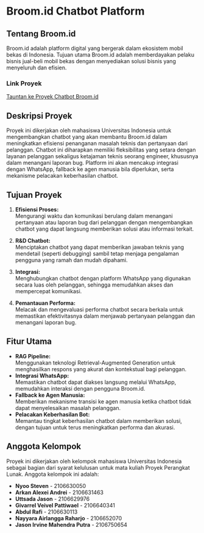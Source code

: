 # Broom.id Chatbot Platform

## Tentang Broom.id

Broom.id adalah platform digital yang bergerak dalam ekosistem mobil bekas di Indonesia. Tujuan utama Broom.id adalah memberdayakan pelaku bisnis jual-beli mobil bekas dengan menyediakan solusi bisnis yang menyeluruh dan efisien.

### Link Proyek
[Tauntan ke Proyek Chatbot Broom.id](https://sapungobrol.nairlangga.com/)

## Deskripsi Proyek

Proyek ini dikerjakan oleh mahasiswa Universitas Indonesia untuk mengembangkan chatbot yang akan membantu Broom.id dalam meningkatkan efisiensi penanganan masalah teknis dan pertanyaan dari pelanggan. Chatbot ini diharapkan memiliki fleksibilitas yang setara dengan layanan pelanggan sekaligus ketajaman teknis seorang engineer, khususnya dalam menangani laporan bug. Platform ini akan mencakup integrasi dengan WhatsApp, fallback ke agen manusia bila diperlukan, serta mekanisme pelacakan keberhasilan chatbot.

## Tujuan Proyek

1. **Efisiensi Proses:**  
   Mengurangi waktu dan komunikasi berulang dalam menangani pertanyaan atau laporan bug dari pelanggan dengan mengembangkan chatbot yang dapat langsung memberikan solusi atau informasi terkait.

2. **R&D Chatbot:**  
   Menciptakan chatbot yang dapat memberikan jawaban teknis yang mendetail (seperti debugging) sambil tetap menjaga pengalaman pengguna yang ramah dan mudah dipahami.

3. **Integrasi:**  
   Menghubungkan chatbot dengan platform WhatsApp yang digunakan secara luas oleh pelanggan, sehingga memudahkan akses dan mempercepat komunikasi.

4. **Pemantauan Performa:**  
   Melacak dan mengevaluasi performa chatbot secara berkala untuk memastikan efektivitasnya dalam menjawab pertanyaan pelanggan dan menangani laporan bug.

## Fitur Utama

- **RAG Pipeline:**  
  Menggunakan teknologi Retrieval-Augmented Generation untuk menghasilkan respons yang akurat dan kontekstual bagi pelanggan.
- **Integrasi WhatsApp:**  
  Memastikan chatbot dapat diakses langsung melalui WhatsApp, memudahkan interaksi dengan pengguna Broom.id.
- **Fallback ke Agen Manusia:**  
  Memberikan mekanisme transisi ke agen manusia ketika chatbot tidak dapat menyelesaikan masalah pelanggan.
- **Pelacakan Keberhasilan Bot:**  
  Memantau tingkat keberhasilan chatbot dalam memberikan solusi, dengan tujuan untuk terus meningkatkan performa dan akurasi.

## Anggota Kelompok

Proyek ini dikerjakan oleh kelompok mahasiswa Universitas Indonesia sebagai bagian dari syarat kelulusan untuk mata kuliah Proyek Perangkat Lunak. Anggota kelompok ini adalah:

- **Nyoo Steven** - 2106630050
- **Arkan Alexei Andrei** - 2106631463
- **Uttsada Jason** - 2106629976
- **Givarrel Veivel Pattiwael** - 2106640341
- **Abdul Rafi** - 2106630113
- **Nayyara Airlangga Raharjo** - 2106652070
- **Jason Irvine Mahendra Putra** - 2106750654
